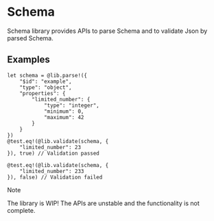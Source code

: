 # Schema

Schema library provides APIs to parse Schema and to validate Json by parsed Schema.

## Examples

```moonbit
let schema = @lib.parse!({
    "$id": "example",
    "type": "object",
    "properties": {
        "limited_number": {
            "type": "integer",
            "minimum": 0,
            "maximum": 42
        }
    }
})
@test.eq!(@lib.validate(schema, {
    "limited_number": 23
}), true) // Validation passed

@test.eq!(@lib.validate(schema, {
    "limited_number": 233
}), false) // Validation failed
```

> [!note]
> The library is WIP!
> The APIs are unstable and the functionality is not complete.
